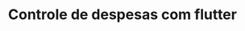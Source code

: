 <h1 align="center" >Controle de despesas com flutter</h1>

<p align="center"><a href="" target="_blank"><img src="https://drive.google.com/uc?export=view&id=1yYeNU7Lcuu87rsXouXDKVFnXsKxO-kK5" width="10"></a></p>
